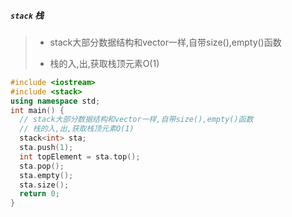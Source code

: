 ##### `stack` 栈

> - stack大部分数据结构和vector一样,自带size(),empty()函数
>
> - 栈的入,出,获取栈顶元素O(1)

```c++
#include <iostream>
#include <stack>
using namespace std;
int main() {
  // stack大部分数据结构和vector一样,自带size(),empty()函数
  // 栈的入,出,获取栈顶元素O(1)
  stack<int> sta;
  sta.push(1);
  int topElement = sta.top();
  sta.pop();
  sta.empty();
  sta.size();
  return 0;
}
```

